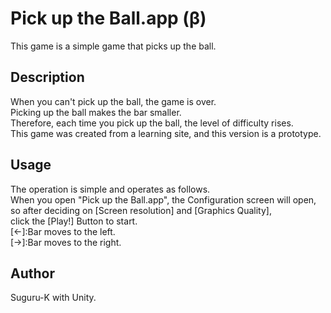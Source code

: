 Pick up the Ball.app (β)
====
This game is a simple game that picks up the ball.

## Description
When you can't pick up the ball, the game is over.<br>
Picking up the ball makes the bar smaller.<br>
Therefore, each time you pick up the ball, the level of difficulty rises.<br>
This game was created from a learning site, and this version is a prototype.<br>

## Usage
The operation is simple and operates as follows.<br>
When you open "Pick up the Ball.app", the Configuration screen will open,<br>
 so after deciding on [Screen resolution] and [Graphics Quality],<br>
 click the [Play!] Button to start.<br>
[←]:Bar moves to the left.<br>
[→]:Bar moves to the right.<br>

## Author
Suguru-K with Unity.<br>

